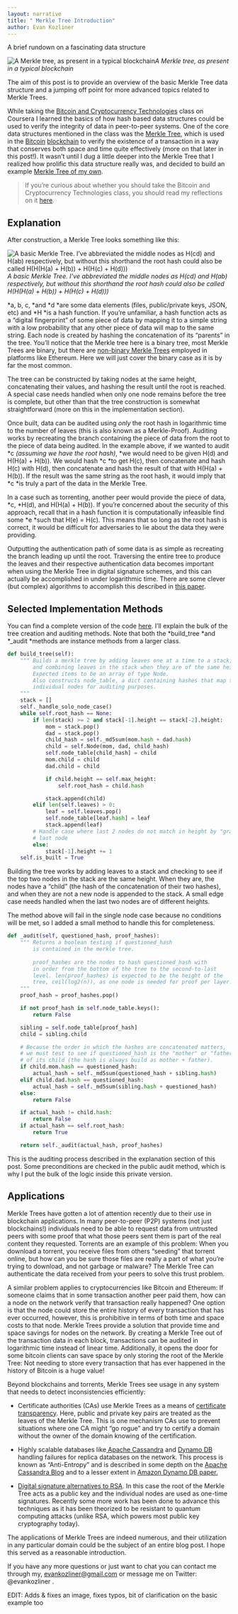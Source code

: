 ```yaml
---
layout: narrative
title: " Merkle Tree Introduction"
author: Evan Kozliner
---
```


A brief rundown on a fascinating data structure

![A Merkle tree, as present in a typical blockchain](https://cdn-images-1.medium.com/max/2000/1*16SWZME_BYN1y2nAv0cwFw.jpeg)*A Merkle tree, as present in a typical blockchain*

The aim of this post is to provide an overview of the basic Merkle Tree data structure and a jumping off point for more advanced topics related to Merkle Trees.

While taking the [Bitcoin and Cryptocurrency Technologies](https://www.coursera.org/learn/cryptocurrency) class on Coursera I learned the basics of how hash based data structures could be used to verify the integrity of data in peer-to-peer systems. One of the core data structures mentioned in the class was the [Merkle Tree](https://brilliant.org/wiki/merkle-tree/), which is used in the [Bitcoin](https://hackernoon.com/tagged/bitcoin) [blockchain](https://hackernoon.com/tagged/blockchain) to verify the existence of a transaction in a way that conserves both space and time quite effectively (more on that later in this post!). It wasn’t until I dug a little deeper into the Merkle Tree that I realized how prolific this data structure really was, and decided to build an example [Merkle Tree of my own](https://github.com/evankozliner/merkle-tree).
> If you’re curious about whether you should take the Bitcoin and Cryptocurrency Technologies class, you should read my reflections on it [here](https://medium.com/@evankozliner/bitcoin-and-cryptocurrency-technologies-on-coursera-review-9c1f88444c82).

## Explanation

After construction, a Merkle Tree looks something like this:

![A basic Merkle Tree. I’ve abbreviated the middle nodes as H(cd) and H(ab) respectively, but without this shorthand the root hash could also be called H(H(H(a) + H(b)) + H(H(c) + H(d)))](https://cdn-images-1.medium.com/max/2000/1*TANA9WXlfDz3FNoNfrSGVw.png)*A basic Merkle Tree. I’ve abbreviated the middle nodes as H(cd) and H(ab) respectively, but without this shorthand the root hash could also be called H(H(H(a) + H(b)) + H(H(c) + H(d)))*

*a, b, c, *and *d *are some data elements (files, public/private keys, JSON, etc) and *H *is a hash function. If you’re unfamiliar, a hash function acts as a “digital fingerprint” of some piece of data by mapping it to a simple string with a low probability that any other piece of data will map to the same string. Each node is created by hashing the concatenation of its “parents” in the tree. You’ll notice that the Merkle tree here is a binary tree, most Merkle Trees are binary, but there are [non-binary Merkle Trees](https://blog.ethereum.org/2015/11/15/merkling-in-ethereum/) employed in platforms like Ethereum. Here we will just cover the binary case as it is by far the most common.

The tree can be constructed by taking nodes at the same height, concatenating their values, and hashing the result until the root is reached. A special case needs handled when only one node remains before the tree is complete, but other than that the tree construction is somewhat straightforward (more on this in the implementation section).

Once built, data can be audited using *only* the root hash in logarithmic time to the number of leaves (this is also known as a Merkle-Proof). Auditing works by recreating the branch containing the piece of data from the root to the piece of data being audited. In the example above, if we wanted to audit *c *(assuming we have the root hash)*, *we would need to be given H(d) and H(H(a) + H(b)). We would hash *c *to get H(c), then concatenate and hash H(c) with H(d), then concatenate and hash the result of that with H(H(a) + H(b)). If the result was the same string as the root hash, it would imply that *c *is truly a part of the data in the Merkle Tree.

In a case such as torrenting, another peer would provide the piece of data, *c, *H(d), and H(H(a) + H(b)). If you’re concerned about the security of this approach, recall that in a hash function it is computationally infeasible find some *e *such that H(e) = H(c). This means that so long as the root hash is correct, it would be difficult for adversaries to lie about the data they were providing.

Outputting the authentication path of some data is as simple as recreating the branch leading up until the root. Traversing the entire tree to produce the leaves and their respective authentication data becomes important when using the Merkle Tree in digital signature schemes, and this can actually be accomplished in under logarithmic time. There are some clever (but complex) algorithms to accomplish this described in [this paper](http://citeseerx.ist.psu.edu/viewdoc/download?doi=10.1.1.84.9700&rep=rep1&type=pdf).

## Selected Implementation Methods

You can find a complete version of the code [here](https://github.com/evankozliner/merkle-tree). I’ll explain the bulk of the tree creation and auditing methods. Note that both the *build_tree *and *_audit *methods are instance methods from a larger class.

```python
def build_tree(self):
    """ Builds a merkle tree by adding leaves one at a time to a stack,
        and combining leaves in the stack when they are of the same height.
        Expected items to be an array of type Node.
        Also constructs node_table, a dict containing hashes that map to 
        individual nodes for auditing purposes.
    """
    stack = []
    self._handle_solo_node_case()
    while self.root_hash == None:
        if len(stack) >= 2 and stack[-1].height == stack[-2].height:
            mom = stack.pop()
            dad = stack.pop()
            child_hash = self._md5sum(mom.hash + dad.hash)
            child = self.Node(mom, dad, child_hash)
            self.node_table[child_hash] = child
            mom.child = child
            dad.child = child

            if child.height == self.max_height:
                self.root_hash = child.hash

            stack.append(child)
        elif len(self.leaves) > 0:
            leaf = self.leaves.pop()
            self.node_table[leaf.hash] = leaf
            stack.append(leaf)
        # Handle case where last 2 nodes do not match in height by "graduating"
        # last node
        else:
            stack[-1].height += 1
    self.is_built = True


```

Building the tree works by adding leaves to a stack and checking to see if the top two nodes in the stack are the same height. When they are, the nodes have a “child” (the hash of the concatenation of their two hashes), and when they are not a new node is appended to the stack. A small edge case needs handled when the last two nodes are of different heights.

The method above will fail in the single node case because no conditions will be met, so I added a small method to handle this for completeness.

```python
def _audit(self, questioned_hash, proof_hashes):
    """ Returns a boolean testing if questioned_hash
        is contained in the merkle tree.
        
        proof_hashes are the nodes to hash questioned_hash with
        in order from the bottom of the tree to the second-to-last
        level. len(proof_hashes) is expected to be the height of the
        tree, ceil(log2(n)), as one node is needed for proof per layer.
    """
    proof_hash = proof_hashes.pop()

    if not proof_hash in self.node_table.keys():
        return False

    sibling = self.node_table[proof_hash]
    child = sibling.child

    # Because the order in which the hashes are concatenated matters,
    # we must test to see if questioned_hash is the "mother" or "father"
    # of its child (the hash is always build as mother + father).
    if child.mom.hash == questioned_hash:
        actual_hash = self._md5sum(questioned_hash + sibling.hash)
    elif child.dad.hash == questioned_hash:
        actual_hash = self._md5sum(sibling.hash + questioned_hash)
    else:
        return False

    if actual_hash != child.hash:
        return False
    if actual_hash == self.root_hash:
        return True

    return self._audit(actual_hash, proof_hashes)
```

This is the auditing process described in the explanation section of this post. Some preconditions are checked in the public audit method, which is why I put the bulk of the logic inside this private version.

## Applications

Merkle Trees have gotten a lot of attention recently due to their use in blockchain applications. In many peer-to-peer (P2P) systems (not just blockchains!) individuals need to be able to request data from untrusted peers with some proof that what those peers sent them is part of the real content they requested. Torrents are an example of this problem: When you download a torrent, you receive files from others “seeding” that torrent online, but how can you be sure those files are really a part of what you’re trying to download, and not garbage or malware? The Merkle Tree can authenticate the data received from your peers to solve this trust problem.

A similar problem applies to cryptocurrencies like Bitcoin and Ethereum: If someone claims that in some transaction another peer paid them, how can a node on the network verify that transaction really happened? One option is that the node could store the entire history of every transaction that has ever occurred, however, this is prohibitive in terms of both time and space costs to that node. Merkle Trees provide a solution that provide time and space savings for nodes on the network. By creating a Merkle Tree out of the transaction data in each block, transactions can be audited in logarithmic time instead of linear time. Additionally, it opens the door for some bitcoin clients can save space by only storing the root of the Merkle Tree: Not needing to store every transaction that has ever happened in the history of Bitcoin is a huge value!

Beyond blockchains and torrents, Merkle Trees see usage in any system that needs to detect inconsistencies efficiently:

* Certificate authorities (CAs) use Merkle Trees as a means of [certificate transparency](https://www.certificate-transparency.org/what-is-ct). Here, public and private key pairs are treated as the leaves of the Merkle Tree. This is one mechanism CAs use to prevent situations where one CA might “go rogue” and try to certify a domain without the owner of the domain knowing of the certification.

* Highly scalable databases like[ Apache Cassandra](http://cassandra.apache.org/) and [Dynamo DB](https://aws.amazon.com/dynamodb/) handling failures for replica databases on the network. This process is known as “Anti-Entropy” and is described in some depth on the [Apache Cassandra Blog](https://docs.datastax.com/en/cassandra/3.0/cassandra/operations/opsRepairNodesManualRepair.html) and to a lesser extent in [Amazon Dynamo DB paper.](http://www.allthingsdistributed.com/files/amazon-dynamo-sosp2007.pdf)

* [Digital signature alternatives to RSA](http://citeseerx.ist.psu.edu/viewdoc/download?doi=10.1.1.84.9700&rep=rep1&type=pdf). In this case the root of the Merkle Tree acts as a public key and the individual nodes are used as one-time signatures. Recently some more work has been done to advance this techniques as it has been theorized to be resistant to quantum computing attacks (unlike RSA, which powers most public key cryptography today).

The applications of Merkle Trees are indeed numerous, and their utilization in any particular domain could be the subject of an entire blog post. I hope this served as a reasonable introduction.

If you have any more questions or just want to chat you can contact me through my, evankozliner@gmail.com or message me on Twitter: @evankozliner .

EDIT: Adds & fixes an image, fixes typos, bit of clarification on the basic example too


